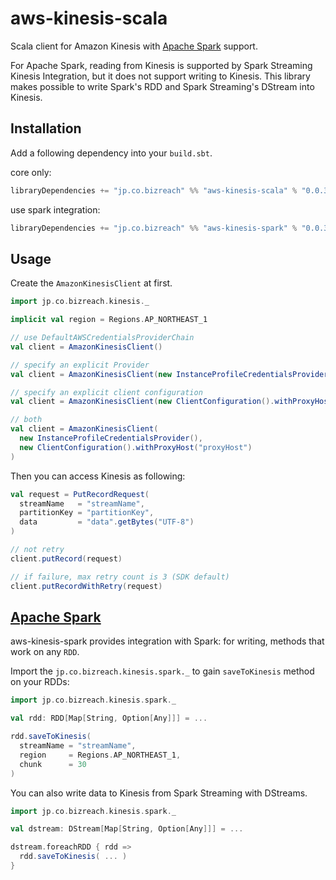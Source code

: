 aws-kinesis-scala
========

Scala client for Amazon Kinesis with [Apache Spark](#apache-spark) support.

For Apache Spark, reading from Kinesis is supported by Spark Streaming Kinesis Integration, but it does not support writing to Kinesis. This library makes possible to write Spark's RDD and Spark Streaming's DStream into Kinesis.

## Installation

Add a following dependency into your `build.sbt`.

core only:
```scala
libraryDependencies += "jp.co.bizreach" %% "aws-kinesis-scala" % "0.0.3"
```

use spark integration:
```scala
libraryDependencies += "jp.co.bizreach" %% "aws-kinesis-spark" % "0.0.3"
```

## Usage

Create the `AmazonKinesisClient` at first.

```scala
import jp.co.bizreach.kinesis._

implicit val region = Regions.AP_NORTHEAST_1

// use DefaultAWSCredentialsProviderChain
val client = AmazonKinesisClient()

// specify an explicit Provider
val client = AmazonKinesisClient(new InstanceProfileCredentialsProvider())

// specify an explicit client configuration
val client = AmazonKinesisClient(new ClientConfiguration().withProxyHost("proxyHost"))

// both
val client = AmazonKinesisClient(
  new InstanceProfileCredentialsProvider(),
  new ClientConfiguration().withProxyHost("proxyHost")
)
```

Then you can access Kinesis as following:

```scala
val request = PutRecordRequest(
  streamName   = "streamName",
  partitionKey = "partitionKey",
  data         = "data".getBytes("UTF-8")
)

// not retry
client.putRecord(request)

// if failure, max retry count is 3 (SDK default)
client.putRecordWithRetry(request)
```

## [Apache Spark][]

aws-kinesis-spark provides integration with Spark: for writing, methods that work on any `RDD`.

Import the `jp.co.bizreach.kinesis.spark._` to gain `saveToKinesis` method on your RDDs:

```scala
import jp.co.bizreach.kinesis.spark._

val rdd: RDD[Map[String, Option[Any]]] = ...

rdd.saveToKinesis(
  streamName = "streamName",
  region     = Regions.AP_NORTHEAST_1,
  chunk      = 30
)
```

You can also write data to Kinesis from Spark Streaming with DStreams.

```scala
import jp.co.bizreach.kinesis.spark._

val dstream: DStream[Map[String, Option[Any]]] = ...

dstream.foreachRDD { rdd =>
  rdd.saveToKinesis( ... )
}
```

[Apache Spark]: http://spark.apache.org
